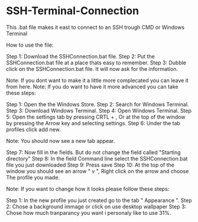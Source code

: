 # SSH-Terminal-Connection
This .bat file makes it east to connect to an SSH trough CMD or Windows Terminal

How to use the file:

Step 1: Download the SSHConnection.bat file.
Step 2: Put the SSHConnection.bat file at a place thats easy to remember.
Step 3: Dubble click on the SSHConnection.bat file. It will now ask for the information.

Note: If you dont want to make it a little more complecated you can leave it from here.
Note: If you do want to have it more advanced you can take these steps:

Step 1: Open the the Windows Store.
Step 2: Search for Windows Terminal.
Step 3: Download Windows Terminal.
Step 4: Open Windows Terminal.
Step 5: Open the settings tab by pressing CRTL + , Or at the top of the window by pressing the Arrow key and selecting settings.
Step 6: Under the tab profiles click add new.

Note: You should now see a new tab appear.

Step 7: Now fill in the fields. But do not change the field called "Starting directory"
Step 8: In the field Command line select the SSHConnection.bat file you just downloaded
Step 9: Press save
Step 10: At the top of the window you should see an arrow " v ", Right click on the arrow and choose The profile you made.

Note: If you want to change how it looks please follow these steps:

Step 1: In the new profile you just created go to the tab " Appearance ".
Step 2: Chose a background immage or click on use desktop wallpaper
Step 3: Chose how much tranparancy you want i personaly like to use 31%.
